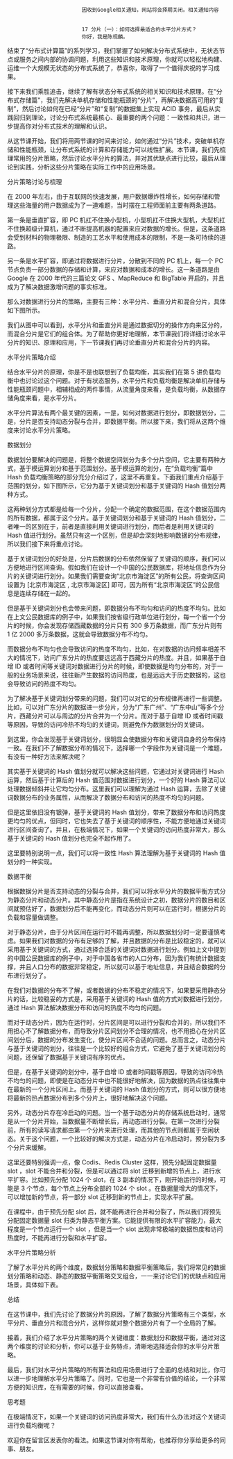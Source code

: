 
                            
                            因收到Google相关通知，网站将会择期关闭。相关通知内容
                            
                            
                            17 分片（一）：如何选择最适合的水平分片方式？
                            你好，我是陈现麟。

结束了“分布式计算篇”的系列学习，我们掌握了如何解决分布式系统中，无状态节点或服务之间内部的协调问题，利用这些知识和技术原理，你就可以轻松地构建、运维一个大规模无状态的分布式系统了，恭喜你，取得了一个值得庆祝的学习成果。

接下来我们乘胜追击，继续了解有状态分布式系统的相关知识和技术原理。在“分布式存储篇”，我们先解决单机存储和性能瓶颈的“分片”，再解决数据高可用的“复制”，然后讨论如何在已经“分片”和“复制”的数据集上实现 ACID 事务，最后从实践回归到理论，讨论分布式系统最核心、最重要的两个问题：一致性和共识，进一步提高你对分布式技术的理解和认识。

从这节课开始，我们将用两节课的时间来讨论，如何通过“分片”技术，突破单机存储和性能瓶颈，让分布式系统的计算和存储能力可以线性扩展。本节课，我们先梳理常用的分片策略，然后讨论水平分片的算法，并对其优缺点进行比较，最后从理论到实践，分析这些分片策略在实际工作中的应用场景。

分片策略讨论与梳理

在 2000 年左右，由于互联网的快速发展，用户数据爆炸性增长，如何存储和管理这些海量的用户数据成为了一道难题，当时摆在工程师面前主要有两条道路。

第一条是垂直扩容，即 PC 机扛不住换小型机，小型机扛不住换大型机，大型机扛不住换超级计算机，通过不断提高机器的配置来应对数据的增长。但是，这条道路会受到材料的物理极限、制造的工艺水平和使用成本的限制，不是一条可持续的道路。

另一条是水平扩容，即通过将数据进行分片，分散到不同的 PC 机上，每一个 PC 节点负责一部分数据的存储和计算，来应对数据和成本的增长。这一条道路是由 Google 在 2000 年代的三篇论文 GFS 、MapReduce 和 BigTable 开启的，并且成为了解决数据激增问题的事实标准。

那么对数据进行分片的策略，主要有三种：水平分片、垂直分片和混合分片，具体如下图所示。



我们从图中可以看到，水平分片和垂直分片是通过数据切分的操作方向来区分的，而混合分片是它们的组合体。为了帮助你更好地理解，本节课我们将详细讨论水平分片的知识、原理和应用，下一节课我们再讨论垂直分片和混合分片的内容。

水平分片策略介绍

结合水平分片的原理，你是不是也联想到了负载均衡，其实我们在第 5 讲负载均衡中也讨论过这个问题。对于有状态服务，水平分片和负载均衡是解决单机存储与性能瓶颈问题中，相辅相成的两件事情，从流量角度来看，是负载均衡，从数据存储角度来看，是水平分片。

水平分片算法有两个最关键的因素，一是，如何对数据进行划分，即数据划分，二是，分片是否支持动态分裂与合并，即数据平衡。所以接下来，我们将从这两个维度来讨论水平分片策略。

数据划分

数据划分要解决的问题是，将整个数据空间划分为多个分片空间，它主要有两种方式，基于模运算划分和基于范围划分。基于模运算的划分，在“负载均衡”篇中 Hash 负载均衡策略的部分充分介绍过了，这里不再重复。下面我们重点介绍基于范围的划分，如下图所示，它分为基于关键词划分和基于关键词的 Hash 值划分两种方式。



这两种划分方式都是给每一个分片，分配一个确定的数据范围，在这个数据范围内的所有数据，都属于这个分片。基于关键词划分和基于关键词的 Hash 值划分，二者唯一的区别在于，前者是直接利用关键词进行划分，而后者是利用关键词的 Hash 值进行划分。虽然只有这一个区别，但是却会深刻地影响数据的分布规律，所以我们接下来将重点讨论。

基于关键词划分的好处是，分片后数据的分布依然保留了关键词的顺序，我们可以方便地进行区间查询。假如我们在设计一个中国的公民数据库，将地址信息作为分片的关键词进行划分。如果我们需要查询“北京市海淀区”的所有公民，将查询区间设置为 [北京市海淀区 , 北京市海淀区] 即可，因为所有“北京市海淀区”的公民信息是连续存储在一起的。

但是基于关键词划分也会带来问题，即数据分布不均匀和访问的热度不均匀。比如在上文公民数据库的例子中，如果我们按省级行政单位进行划分，每一个省一个分片的时候，你会发现存储西藏数据的分片只有 300 多万条数据，而广东分片则有 1 亿 2000 多万条数据，这就会导致数据分布不均匀。

而数据分布不均匀也会导致访问的热度不均匀，比如，在对数据的访问频率相差不大的情况下，访问广东分片的热度要远远高于西藏分片的热度。并且，如果基于自增 ID 或者时间等关键词对数据进行分片的时候，即使数据是均匀分布的，对于一般的业务场景来说，往往新产生数据的访问热度，也是远远大于历史数据的，这也会导致访问的热度不均匀。

为了解决基于关键词划分带来的问题，我们可以对它的分布规律再进行一些调整。比如，可以对广东分片的数据进一步分片，分为“广东广州”、“广东中山”等多个分片，西藏分片可以与周边的分片合并为一个分片。而对于基于自增 ID 或者时间戳等原因，导致的访问冷热不均匀的关键词，则避免作为数据划分的关键词。

到这里，你会发现基于关键词划分，很明显会使数据分布和关键词自身的分布保持一致。在我们不了解数据分布的情况下，选择哪一个字段作为关键词是一个难题，有没有一种好方法来解决呢？

其实基于关键词的 Hash 值划分就可以解决这些问题，它通过对关键词进行 Hash 运算，然后基于计算后的 Hash 值范围对数据进行划分，一个好的 Hash 算法可以处理数据倾斜并让它均匀分布。这里我们可以理解为通过 Hash 运算，去除了关键词数据分布的业务属性，从而解决了数据分布和访问的热度不均匀的问题。

但是这里依旧没有银弹，基于关键词的 Hash 值划分，带来了数据分布和访问热度更均匀的优点，但同时，它也失去了基于关键词的顺序性，不能方便地通过关键词进行区间查询了。并且，在极端情况下，如果一个关键词的访问热度非常大，那么基于关键词的 Hash 值划分也完全不起作用了。

这里要特别说明一点，我们可以将一致性 Hash 算法理解为基于关键词的 Hash 值划分的一种实现。

数据平衡

根据数据分片是否支持动态的分裂与合并，我们可以将水平分片的数据平衡方式分为静态分片和动态分片。其中静态分片是指在系统设计之初，数据分片的数目和区间就预估好了，数据划分后不能再变化，而动态分片则可以在运行时，根据分片的负载和容量做调整。

对于静态分片，由于分片区间在运行时不能再调整，所以数据划分时一定要谨慎考虑。如果我们对数据的分布有足够的了解，并且数据的分布是比较稳定的，就可以采用基于关键词的方式，通过选择合适的关键词对数据进行划分。例如上文中提到的中国公民数据库的例子中，对于中国各省市的人口分布，因为我们有统计数据支撑，并且人口分布的数据非常稳定，所以就可以基于地址信息，并且结合数据的分布进行划分了。

在我们对数据的分布不了解，或者数据的分布不稳定的情况下，如果要采用静态分片的话，比较稳妥的方式是，采用基于关键词的 Hash 值的方式对数据进行划分，通过 Hash 算法解决数据分布和访问的热度不均匀的问题。

而对于动态分片，因为在运行时，分片区间是可以进行分裂和合并的，所以我们不用担心不了解数据分布，而导致分片区间划分不合理的情况，也不用担心在分片区间划分后，数据的分布发生变化，使分片区间不合适的问题。总而言之，动态分片与基于关键词的划分，往往是一个比较好的组合方式，它避免了基于关键词划分的问题，还保留了数据基于关键词有序的优点。

但是，在基于关键词的划分中，基于自增 ID 或者时间戳等原因，导致的访问冷热不均匀的问题，即使是在动态分片中也不能很好地解决，因为数据的热点往往集中在最新的一个分片区间上。而基于关键词的 Hash 值划分的方式，则可以很方便地将最新的热点数据分布到多个分片上，很好地解决这个问题。

另外，动态分片存在冷启动的问题。当一个基于动态分片的存储系统启动时，通常是从一个分片开始，当数据量不断增长后，再动态进行分裂。在第一次进行分裂前，所有的读写请求都由第一个分片来进行处理，而其他的节点则都属于空闲状态。关于这个问题，一个比较好的解决方式是，动态分片在冷启动时，预分裂为多个分片来缓解。

这里还要特别强调一点，像 Codis、Redis Cluster 这样，预先分配固定数据量 slot ，slot 不能合并和分裂，但是可以通过将 slot 迁移到新增的节点上，进行水平扩容。比如预先分配 1024 个 slot，在 3 副本的情况下，刚开始运行的时候，可能是 3 个节点，每个节点上分布全部的 1024 个 slot 。在数据量增大的情况下，可以增加新的节点，将一部分 slot 迁移到新的节点上，实现水平扩展。

在课程中，由于预先分配 slot 后，就不能再进行合并和分裂了，所以我们将预先分配固定数据量 slot 归类为静态平衡方案。它能提供有限的水平扩容能力，最大程度是一个节点运行一个 slot ，但是当一个 slot 出现非常极端的数据热度和访问热度时，不能再进行分裂和水平扩容。

水平分片策略分析

了解了水平分片的两个维度，数据划分策略和数据平衡策略后，我们将常见的数据划分策略和动态、静态的数据平衡策略交叉组合，一一来讨论它们的优缺点和应用场景，具体如下表。



总结

在这节课中，我们先讨论了数据分片的原因，了解了数据分片策略有三个类型，水平分片、垂直分片和混合分片，这样你就对整个数据分片有了一个全局的了解。

接着，我们介绍了水平分片策略的两个关键维度：数据划分和数据平衡，通过对这两个维度的讨论和分析，你可以基于业务特点，清晰地选择适合你的水平分片策略。

最后，我们对水平分片策略的所有算法和应用场景进行了全面的总结和对比，你可以进一步地理解水平分片策略了。同时，它也是一个非常有价值的结论，一个非常方便的知识库，在有需要的时候，你可以直接查看。

思考题

在极端情况下，如果一个关键词的访问热度非常大，我们有什么办法对这个关键词进行负载均衡呢？

欢迎你在留言区发表你的看法。如果这节课对你有帮助，也推荐你分享给更多的同事、朋友。

                        
                        
                            